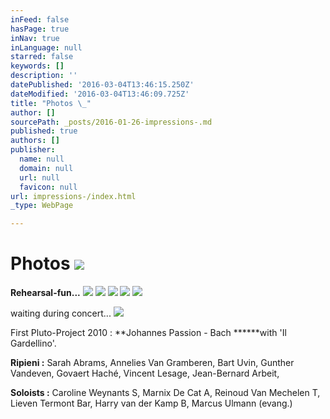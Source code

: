 ```yaml
---
inFeed: false
hasPage: true
inNav: true
inLanguage: null
starred: false
keywords: []
description: ''
datePublished: '2016-03-04T13:46:15.250Z'
dateModified: '2016-03-04T13:46:09.725Z'
title: "Photos \_"
author: []
sourcePath: _posts/2016-01-26-impressions-.md
published: true
authors: []
publisher:
  name: null
  domain: null
  url: null
  favicon: null
url: impressions-/index.html
_type: WebPage

---
```

# Photos  ![](https://s3-us-west-2.amazonaws.com/the-grid-img/p/c752079fa18b63530da6036edc19b4d0555d3318.jpg)

****Rehearsal-fun...****
![](https://s3-us-west-2.amazonaws.com/the-grid-img/p/c7e9f072e69de6a328729fdba32f2ad55adb229c.jpg)
![](https://s3-us-west-2.amazonaws.com/the-grid-img/p/6a6adb3dcea21c8dc57c1272a0e0f553f612eaef.jpg)
![](https://s3-us-west-2.amazonaws.com/the-grid-img/p/d3a48b0dd422106cf45e054e6bd81f54fd644a04.jpg)
![](https://s3-us-west-2.amazonaws.com/the-grid-img/p/3fbee93343bc1f612e98338566bb1d31462ae396.jpg)
![](https://s3-us-west-2.amazonaws.com/the-grid-img/p/9da434ecd5f468ccf9ee939421624fddce57282f.jpg)

waiting during concert...
![](https://s3-us-west-2.amazonaws.com/the-grid-img/p/05b7ec47c52d22dd77ae4403e4ac428afdcc207d.jpg)

First Pluto-Project 2010 :  **Johannes Passion - Bach  ******with  'Il Gardellino'.

**Ripieni :** Sarah Abrams, Annelies Van Gramberen, Bart Uvin, Gunther Vandeven, Govaert Haché, Vincent Lesage, Jean-Bernard Arbeit,

**Soloists :** Caroline Weynants S, Marnix De Cat A, Reinoud Van Mechelen T, Lieven Termont Bar, Harry van der Kamp B, Marcus Ulmann (evang.)
